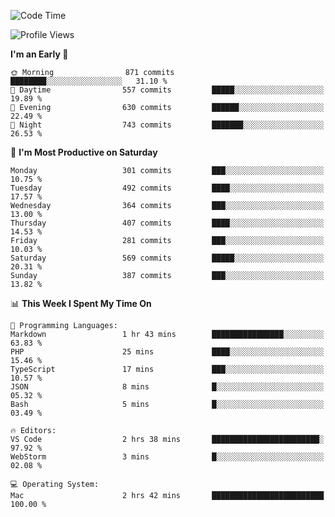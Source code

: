 <!--START_SECTION:waka-->
![Code Time](http://img.shields.io/badge/Code%20Time-1%2C887%20hrs%2052%20mins-blue)

![Profile Views](http://img.shields.io/badge/Profile%20Views-0-blue)

**I'm an Early 🐤** 

```text
🌞 Morning                871 commits         ████████░░░░░░░░░░░░░░░░░   31.10 % 
🌆 Daytime                557 commits         █████░░░░░░░░░░░░░░░░░░░░   19.89 % 
🌃 Evening                630 commits         ██████░░░░░░░░░░░░░░░░░░░   22.49 % 
🌙 Night                  743 commits         ███████░░░░░░░░░░░░░░░░░░   26.53 % 
```
📅 **I'm Most Productive on Saturday** 

```text
Monday                   301 commits         ███░░░░░░░░░░░░░░░░░░░░░░   10.75 % 
Tuesday                  492 commits         ████░░░░░░░░░░░░░░░░░░░░░   17.57 % 
Wednesday                364 commits         ███░░░░░░░░░░░░░░░░░░░░░░   13.00 % 
Thursday                 407 commits         ████░░░░░░░░░░░░░░░░░░░░░   14.53 % 
Friday                   281 commits         ███░░░░░░░░░░░░░░░░░░░░░░   10.03 % 
Saturday                 569 commits         █████░░░░░░░░░░░░░░░░░░░░   20.31 % 
Sunday                   387 commits         ███░░░░░░░░░░░░░░░░░░░░░░   13.82 % 
```


📊 **This Week I Spent My Time On** 

```text
💬 Programming Languages: 
Markdown                 1 hr 43 mins        ████████████████░░░░░░░░░   63.83 % 
PHP                      25 mins             ████░░░░░░░░░░░░░░░░░░░░░   15.46 % 
TypeScript               17 mins             ███░░░░░░░░░░░░░░░░░░░░░░   10.57 % 
JSON                     8 mins              █░░░░░░░░░░░░░░░░░░░░░░░░   05.32 % 
Bash                     5 mins              █░░░░░░░░░░░░░░░░░░░░░░░░   03.49 % 

🔥 Editors: 
VS Code                  2 hrs 38 mins       ████████████████████████░   97.92 % 
WebStorm                 3 mins              █░░░░░░░░░░░░░░░░░░░░░░░░   02.08 % 

💻 Operating System: 
Mac                      2 hrs 42 mins       █████████████████████████   100.00 % 
```


<!--END_SECTION:waka-->
